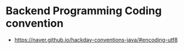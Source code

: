 # Backend Programming Coding convention

- https://naver.github.io/hackday-conventions-java/#encoding-utf8

